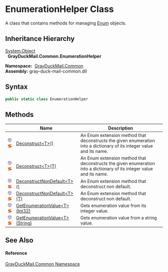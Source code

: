 EnumerationHelper Class
=======================
A class that contains methods for managing [Enum][1] objects.


Inheritance Hierarchy
---------------------
[System.Object][2]  
  **GrayDuckMail.Common.EnumerationHelper**  

  **Namespace:**  [GrayDuckMail.Common][3]  
  **Assembly:** gray-duck-mail-common.dll

Syntax
------

```csharp
public static class EnumerationHelper
```


Methods
-------

|                                  | Name                                   | Description                                                                                                           |
| -------------------------------- | -------------------------------------- | --------------------------------------------------------------------------------------------------------------------- |
| ![Public method]![Static member] | [Deconstruct&lt;T>()][4]               | An Enum extension method that deconstructs the given enumeration into a dictionary of its integer value and its name. |
| ![Public method]![Static member] | [Deconstruct&lt;T>(T)][5]              | An Enum extension method that deconstructs the given enumeration into a dictionary of its integer value and its name. |
| ![Public method]![Static member] | [DeconstructNonDefault&lt;T>()][6]     | An Enum extension method that deconstruct non default.                                                                |
| ![Public method]![Static member] | [DeconstructNonDefault&lt;T>(T)][7]    | An Enum extension method that deconstruct non default.                                                                |
| ![Public method]![Static member] | [GetEnumerationValue&lt;T>(Int32)][8]  | Gets enumeration value from its integer value.                                                                        |
| ![Public method]![Static member] | [GetEnumerationValue&lt;T>(String)][9] | Gets enumeration value from a string value.                                                                           |


See Also
--------

#### Reference
[GrayDuckMail.Common Namespace][3]  

[1]: https://learn.microsoft.com/dotnet/api/system.enum
[2]: https://docs.microsoft.com/dotnet/api/system.object
[3]: ../README.md
[4]: Deconstruct__1.md
[5]: Deconstruct__1_1.md
[6]: DeconstructNonDefault__1.md
[7]: DeconstructNonDefault__1_1.md
[8]: GetEnumerationValue__1.md
[9]: GetEnumerationValue__1_1.md
[Public method]: ../../icons/pubmethod.svg "Public method"
[Static member]: ../../icons/static.gif "Static member"